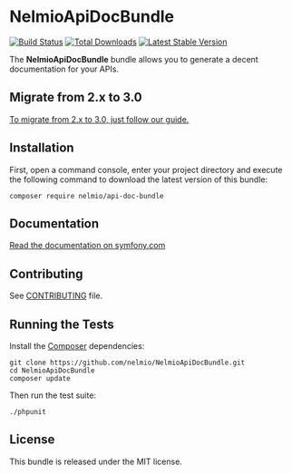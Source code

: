 NelmioApiDocBundle
==================

[![Build
Status](https://travis-ci.org/nelmio/NelmioApiDocBundle.svg?branch=master)](http://travis-ci.org/nelmio/NelmioApiDocBundle)
[![Total Downloads](https://poser.pugx.org/nelmio/api-doc-bundle/downloads)](https://packagist.org/packages/nelmio/api-doc-bundle)
[![Latest Stable
Version](https://poser.pugx.org/nelmio/api-doc-bundle/v/stable)](https://packagist.org/packages/nelmio/api-doc-bundle)

The **NelmioApiDocBundle** bundle allows you to generate a decent documentation
for your APIs.

## Migrate from 2.x to 3.0

[To migrate from 2.x to 3.0, just follow our guide.](https://github.com/nelmio/NelmioApiDocBundle/blob/master/UPGRADE-3.0.md)

## Installation

First, open a command console, enter your project directory and execute the following command to download the latest version of this bundle:

```
composer require nelmio/api-doc-bundle
```

## Documentation

[Read the documentation on symfony.com](https://symfony.com/doc/current/bundles/NelmioApiDocBundle/index.html)

## Contributing

See
[CONTRIBUTING](https://github.com/nelmio/NelmioApiDocBundle/blob/master/CONTRIBUTING.md)
file.

## Running the Tests

Install the [Composer](http://getcomposer.org/) dependencies:

    git clone https://github.com/nelmio/NelmioApiDocBundle.git
    cd NelmioApiDocBundle
    composer update

Then run the test suite:

    ./phpunit

## License

This bundle is released under the MIT license.
